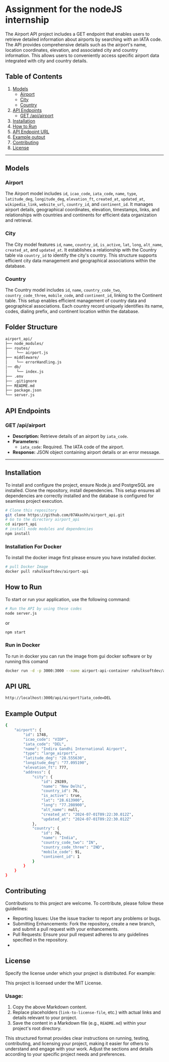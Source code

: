 # Assignment for the nodeJS internship
The Airport API project includes a GET endpoint that enables users to retrieve detailed information about airports by searching with an IATA code. The API provides comprehensive details such as the airport's name, location coordinates, elevation, and associated city and country information. This allows users to conveniently access specific airport data integrated with city and country details.

## Table of Contents

1. [Models](#models)
   - [Airport](#airport)
   - [City](#city)
   - [Country](#country)
2. [API Endpoints](#api-endpoints)
   - [GET /api/airport](#get-apiairport)
3. [Installation](#installation)
4. [How to Run](#how-to-run)
5. [API Endpoint URL](#api-url)
6. [Example output](#example-output)
7. [Contributing](#contributing)
8. [License](#license)

---

## Models

### Airport

The Airport model includes `id`, `icao_code`, `iata_code`, `name`, `type`, `latitude_deg`, `longitude_deg`, `elevation_ft`, `created_at`, `updated_at`, `wikipedia_link`, `website_url`, `country_id`, and `continent_id`. It manages airport details, geographical coordinates, elevation, timestamps, links, and relationships with countries and continents for efficient data organization and retrieval.

### City

The City model features `id`, `name`, `country_id`, `is_active`, `lat`, `long`, `alt_name`, `created_at`, and `updated_at`. It establishes a relationship with the Country table via `country_id` to identify the city's country. This structure supports efficient city data management and geographical associations within the database.
### Country
The Country model includes `id`, `name`, `country_code_two`, `country_code_three`, `mobile_code`, and `continent_id`, linking to the Continent table. This setup enables efficient management of country data and geographical associations. Each country record uniquely identifies its name, codes, dialing prefix, and continent location within the database.
## Folder Structure

```bash
airport_api/
├── node_modules/
├── routes/
│    └── airport.js
├── middleware/ 
│    └── errorHandling.js 
│── db/ 
│    └── index.js
├── .env
├── .gitignore
├── README.md
├── package.json
└── server.js
```

## API Endpoints

### GET /api/airport

- **Description:** Retrieve details of an airport by `iata_code`.
- **Parameters:**
  - `iata_code`: Required. The IATA code of the airport.
- **Response:** JSON object containing airport details or an error message.

---

## Installation

To install and configure the project, ensure Node.js and PostgreSQL are installed. Clone the repository, install dependencies. This setup ensures all dependencies are correctly installed and the database is configured for seamless project execution.

```bash
# Clone this repository
git clone https://github.com/07Akashh/airport_api.git
# Go to the directory airport_api
cd airport_api
# install node modules and dependencies
npm install
```
### Installation For Docker 
To install the docker image first please ensure you have installed docker.
```bash
# pull Docker Image
docker pull rahulksoftdev/airport-api
```
## How to Run
To start or run your application, use the following command:

```bash
# Run the API by using these codes
node server.js
```
or
```bash
npm start
```
### Run in Docker
To run in docker you can run the image from gui docker software or by running this comand 
```bash
docker run -d -p 3000:3000 --name airport-api-container rahulksoftdev/airport-api
```
## API URL
```bash
http://localhost:3000/api/airport?iata_code=DEL
```
## Example Output
```bash
{
    "airport": {
        "id": 1748,
        "icao_code": "VIDP",
        "iata_code": "DEL",
        "name": "Indira Gandhi International Airport",
        "type": "large_airport",
        "latitude_deg": "28.555630",
        "longitude_deg": "77.095190",
        "elevation_ft": 777,
        "address": {
            "city": {
                "id": 29289,
                "name": "New Delhi",
                "country_id": 76,
                "is_active": true,
                "lat": "28.613900",
                "long": "77.208900",
                "alt_name": null,
                "created_at": "2024-07-01T09:22:30.012Z",
                "updated_at": "2024-07-01T09:22:30.012Z"
            },
            "country": {
                "id": 76,
                "name": "India",
                "country_code_two": "IN",
                "country_code_three": "IND",
                "mobile_code": 91,
                "continent_id": 1
            }
        }
    }
}
```
## Contributing
Contributions to this project are welcome. To contribute, please follow these guidelines:

- Reporting Issues: Use the issue tracker to report any problems or bugs.
- Submitting Enhancements: Fork the repository, create a new branch, and submit a pull request with your enhancements.
- Pull Requests: Ensure your pull request adheres to any guidelines specified in the repository.
- 
## License
Specify the license under which your project is distributed. For example:

This project is licensed under the MIT License.

### Usage:
1. Copy the above Markdown content.
2. Replace placeholders (`link-to-license-file`, etc.) with actual links and details relevant to your project.
3. Save the content in a Markdown file (e.g., `README.md`) within your project's root directory.

This structured format provides clear instructions on running, testing, contributing, and licensing your project, making it easier for others to understand and engage with your work. Adjust the sections and details according to your specific project needs and preferences.
